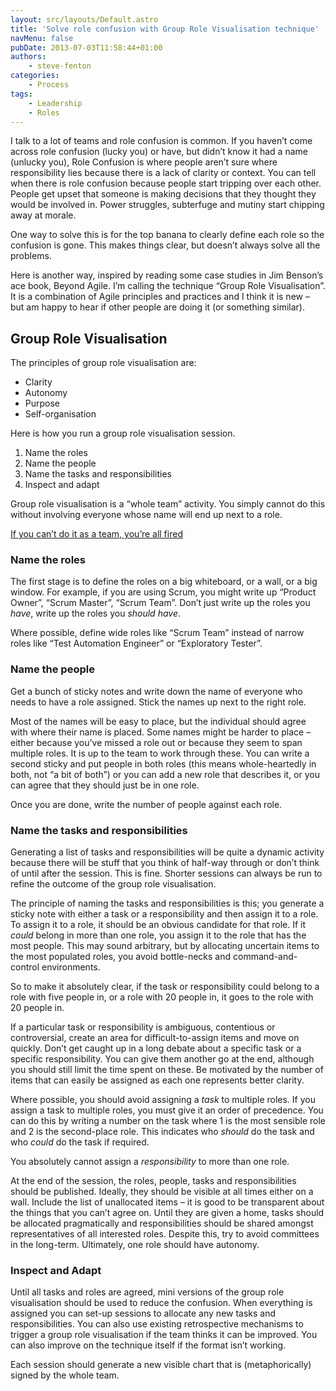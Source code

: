 ```yaml
---
layout: src/layouts/Default.astro
title: 'Solve role confusion with Group Role Visualisation technique'
navMenu: false
pubDate: 2013-07-03T11:58:44+01:00
authors:
    - steve-fenton
categories:
    - Process
tags:
    - Leadership
    - Roles
---
```


I talk to a lot of teams and role confusion is common. If you haven’t come across role confusion (lucky you) or have, but didn’t know it had a name (unlucky you), Role Confusion is where people aren’t sure where responsibility lies because there is a lack of clarity or context. You can tell when there is role confusion because people start tripping over each other. People get upset that someone is making decisions that they thought they would be involved in. Power struggles, subterfuge and mutiny start chipping away at morale.

One way to solve this is for the top banana to clearly define each role so the confusion is gone. This makes things clear, but doesn’t always solve all the problems.

Here is another way, inspired by reading some case studies in Jim Benson’s ace book, Beyond Agile. I’m calling the technique “Group Role Visualisation”. It is a combination of Agile principles and practices and I think it is new – but am happy to hear if other people are doing it (or something similar).

## Group Role Visualisation

The principles of group role visualisation are:

- Clarity
- Autonomy
- Purpose
- Self-organisation

Here is how you run a group role visualisation session.

1. Name the roles
2. Name the people
3. Name the tasks and responsibilities
4. Inspect and adapt

Group role visualisation is a “whole team” activity. You simply cannot do this without involving everyone whose name will end up next to a role.

[If you can’t do it as a team, you’re all fired](https://www.youtube.com/watch?v=pGFGD5pj03M)

### Name the roles

The first stage is to define the roles on a big whiteboard, or a wall, or a big window. For example, if you are using Scrum, you might write up “Product Owner”, “Scrum Master”, “Scrum Team”. Don’t just write up the roles you *have*, write up the roles you *should have*.

Where possible, define wide roles like “Scrum Team” instead of narrow roles like “Test Automation Engineer” or “Exploratory Tester”.

### Name the people

Get a bunch of sticky notes and write down the name of everyone who needs to have a role assigned. Stick the names up next to the right role.

Most of the names will be easy to place, but the individual should agree with where their name is placed. Some names might be harder to place – either because you’ve missed a role out or because they seem to span multiple roles. It is up to the team to work through these. You can write a second sticky and put people in both roles (this means whole-heartedly in both, not “a bit of both”) or you can add a new role that describes it, or you can agree that they should just be in one role.

Once you are done, write the number of people against each role.

### Name the tasks and responsibilities

Generating a list of tasks and responsibilities will be quite a dynamic activity because there will be stuff that you think of half-way through or don’t think of until after the session. This is fine. Shorter sessions can always be run to refine the outcome of the group role visualisation.

The principle of naming the tasks and responsibilities is this; you generate a sticky note with either a task or a responsibility and then assign it to a role. To assign it to a role, it should be an obvious candidate for that role. If it *could* belong in more than one role, you assign it to the role that has the most people. This may sound arbitrary, but by allocating uncertain items to the most populated roles, you avoid bottle-necks and command-and-control environments.

So to make it absolutely clear, if the task or responsibility could belong to a role with five people in, or a role with 20 people in, it goes to the role with 20 people in.

If a particular task or responsibility is ambiguous, contentious or controversial, create an area for difficult-to-assign items and move on quickly. Don’t get caught up in a long debate about a specific task or a specific responsibility. You can give them another go at the end, although you should still limit the time spent on these. Be motivated by the number of items that can easily be assigned as each one represents better clarity.

Where possible, you should avoid assigning a *task* to multiple roles. If you assign a task to multiple roles, you must give it an order of precedence. You can do this by writing a number on the task where 1 is the most sensible role and 2 is the second-place role. This indicates who *should* do the task and who *could* do the task if required.

You absolutely cannot assign a *responsibility* to more than one role.

At the end of the session, the roles, people, tasks and responsibilities should be published. Ideally, they should be visible at all times either on a wall. Include the list of unallocated items – it is good to be transparent about the things that you can’t agree on. Until they are given a home, tasks should be allocated pragmatically and responsibilities should be shared amongst representatives of all interested roles. Despite this, try to avoid committees in the long-term. Ultimately, one role should have autonomy.

### Inspect and Adapt

Until all tasks and roles are agreed, mini versions of the group role visualisation should be used to reduce the confusion. When everything is assigned you can set-up sessions to allocate any new tasks and responsibilities. You can also use existing retrospective mechanisms to trigger a group role visualisation if the team thinks it can be improved. You can also improve on the technique itself if the format isn’t working.

Each session should generate a new visible chart that is (metaphorically) signed by the whole team.